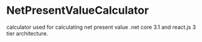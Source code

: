 # NetPresentValueCalculator
calculator used for calculating net present value
.net core 3.1 and react.js
3 tier architecture.
